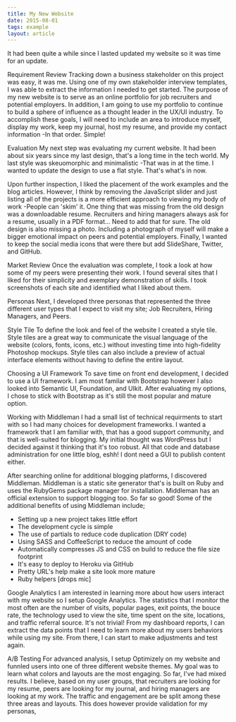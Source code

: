```yaml
---
title: My New Website
date: 2015-08-01
tags: example
layout: article
---
```


It had been quite a while since I lasted updated my website so it was time for an update. 

Requirement Review
Tracking down a business stakeholder on this project was easy, it was me. Using one of my own stakeholder interview templates, I was able to extract the information I needed to get started. The purpose of my new website is to serve as an online portfolio for job recruiters and potential employers. In addition, I am going to use my portfolio to continue to build a sphere of influence as a thought leader in the UX/UI industry. To accomplish these goals, I will need to include an area to introduce myself, display my work, keep my journal, host my resume, and provide my contact information -In that order. Simple!

Evaluation
My next step was evaluating my current website. It had been about six years since my last design, that's a long time in the tech world. My last style was skeuomorphic and minimalistic -That was in at the time. I wanted to update the design to use a flat style. That's what's in now.

Upon further inspection, I liked the placement of the work examples and the blog articles. However, I think by removing the JavaScript slider and just listing all of the projects is a more efficient approach to viewing my body of work -People can 'skim' it. One thing that was missing from the old design was a downloadable resume. Recruiters and hiring managers always ask for a resume, usually in a PDF format... Need to add that for sure. The old design is also missing a photo. Including a photograph of myself will make a bigger emotional impact on peers and potential employers. Finally, I wanted to keep the social media icons that were there but add SlideShare, Twitter, and GitHub.

Market Review
Once the evaluation was complete, I took a look at how some of my peers were presenting their work. I found several sites that I liked for their simplicity and exemplary demonstration of skills. I took screenshots of each site and identified what I liked about them.

Personas
Next, I developed three personas that represented the three different user types that I expect to visit my site; Job Recruiters, Hiring Managers, and Peers. 

Style Tile
To define the look and feel of the website I created a style tile. Style tiles are a great way to communicate the visual language of the website (colors, fonts, icons, etc.) without investing time into high-fidelity Photoshop mockups. Style tiles can also include a preview of actual interface elements without having to define the entire layout. 

Choosing a UI Framework
To save time on front end development, I decided to use a UI framework. I am most familar with Bootstrap however I also looked into Semantic UI, Foundation, and UIkit. After evaluating my options, I chose to stick with Bootstrap as it's still the most popular and mature option.

Working with Middleman
I had a small list of technical requirments to start with so I had many choices for development frameworks. I wanted a framework that I am familiar with, that has a good support community, and that is well-suited for blogging. My initial thought was WordPress but I decided against it thinking that it's too robust. All that code and database administration for one little blog, eshh! I dont need a GUI to publish content either. 

After searching online for additional blogging platforms, I discovered Middleman. Middleman is a static site generator that's is built on Ruby and uses the RubyGems package manager for installation. Middleman has an official extension to support blogging too. So far so good! Some of the additional benefits of using Middleman include; 

* Setting up a new project takes little effort
* The development cycle is simple
* The use of partials to reduce code duplication (DRY code)
* Using SASS and CoffeeScript to reduce the amount of code
* Automatically compresses JS and CSS on build to reduce the file size footprint
* It's easy to deploy to Heroku via GitHub
* Pretty URL's help make a site look more mature
* Ruby helpers [drops mic]


Google Analytics
I am interested in learning more about how users interact with my website so I setup Google Analytics. The statistics that I monitor the most often are the number of visits, popular pages, exit points, the bouce rate, the technology used to view the site, time spent on the site, locations, and traffic referral source. It's not trivial! From my dashboard reports, I can extract the data points that I need to learn more about my users behaviors while using my site. From there, I can start to make adjustments and test again. 

A/B Testing
For advanced analysis, I setup Optimizely on my website and funnled users into one of three different website themes. My goal was to learn what colors and layouts are the most engaging. So far, I've had mixed results. I believe, based on my user groups, that recruiters are looking for my resume, peers are looking for my journal, and hiring managers are looking at my work. The traffic and engagement are be split among these three areas and layouts. This does however provide validation for my personas,


